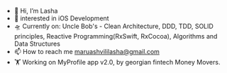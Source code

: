 - 👋 Hi, I’m Lasha
- 👀 interested in iOS Development
- 🛸 Currently on: Uncle Bob's - Clean Architecture, DDD, TDD, SOLID principles, Reactive Programming(RxSwift, RxCocoa), Algorithms and Data Structures
- 📫 How to reach me maruashvililasha@gmail.com
- 🏋 Working on MyProfile app v2.0, by georgian fintech Money Movers.

<!---
maruashvililasha/maruashvililasha is a ✨ special ✨ repository because its `README.md` (this file) appears on your GitHub profile.
You can click the Preview link to take a look at your changes.
--->
